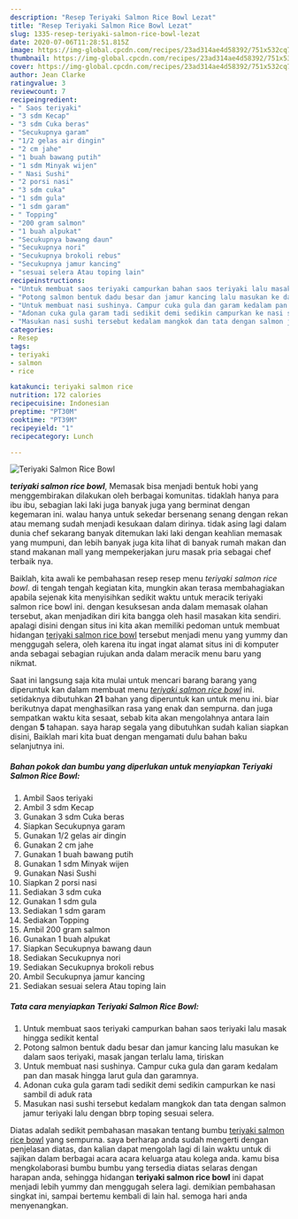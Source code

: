 ```yaml
---
description: "Resep Teriyaki Salmon Rice Bowl Lezat"
title: "Resep Teriyaki Salmon Rice Bowl Lezat"
slug: 1335-resep-teriyaki-salmon-rice-bowl-lezat
date: 2020-07-06T11:28:51.815Z
image: https://img-global.cpcdn.com/recipes/23ad314ae4d58392/751x532cq70/teriyaki-salmon-rice-bowl-foto-resep-utama.jpg
thumbnail: https://img-global.cpcdn.com/recipes/23ad314ae4d58392/751x532cq70/teriyaki-salmon-rice-bowl-foto-resep-utama.jpg
cover: https://img-global.cpcdn.com/recipes/23ad314ae4d58392/751x532cq70/teriyaki-salmon-rice-bowl-foto-resep-utama.jpg
author: Jean Clarke
ratingvalue: 3
reviewcount: 7
recipeingredient:
- " Saos teriyaki"
- "3 sdm Kecap"
- "3 sdm Cuka beras"
- "Secukupnya garam"
- "1/2 gelas air dingin"
- "2 cm jahe"
- "1 buah bawang putih"
- "1 sdm Minyak wijen"
- " Nasi Sushi"
- "2 porsi nasi"
- "3 sdm cuka"
- "1 sdm gula"
- "1 sdm garam"
- " Topping"
- "200 gram salmon"
- "1 buah alpukat"
- "Secukupnya bawang daun"
- "Secukupnya nori"
- "Secukupnya brokoli rebus"
- "Secukupnya jamur kancing"
- "sesuai selera Atau toping lain"
recipeinstructions:
- "Untuk membuat saos teriyaki campurkan bahan saos teriyaki lalu masak hingga sedikit kental"
- "Potong salmon bentuk dadu besar dan jamur kancing lalu masukan ke dalam saos teriyaki, masak jangan terlalu lama, tiriskan"
- "Untuk membuat nasi sushinya. Campur cuka gula dan garam kedalam pan dan masak hingga larut gula dan garamnya."
- "Adonan cuka gula garam tadi sedikit demi sedikin campurkan ke nasi sambil di aduk rata"
- "Masukan nasi sushi tersebut kedalam mangkok dan tata dengan salmon jamur teriyaki lalu dengan bbrp toping sesuai selera."
categories:
- Resep
tags:
- teriyaki
- salmon
- rice

katakunci: teriyaki salmon rice 
nutrition: 172 calories
recipecuisine: Indonesian
preptime: "PT30M"
cooktime: "PT39M"
recipeyield: "1"
recipecategory: Lunch

---
```



![Teriyaki Salmon Rice Bowl](https://img-global.cpcdn.com/recipes/23ad314ae4d58392/751x532cq70/teriyaki-salmon-rice-bowl-foto-resep-utama.jpg)

<b><i>teriyaki salmon rice bowl</i></b>, Memasak bisa menjadi bentuk hobi yang menggembirakan dilakukan oleh berbagai komunitas. tidaklah hanya para ibu ibu, sebagian laki laki juga banyak juga yang berminat dengan kegemaran ini. walau hanya untuk sekedar bersenang senang dengan rekan atau memang sudah menjadi kesukaan dalam dirinya. tidak asing lagi dalam dunia chef sekarang banyak ditemukan laki laki dengan keahlian memasak yang mumpuni, dan lebih banyak juga kita lihat di banyak rumah makan dan stand makanan mall yang mempekerjakan juru masak pria sebagai chef terbaik nya.



Baiklah, kita awali ke pembahasan resep resep menu <i>teriyaki salmon rice bowl</i>. di tengah tengah kegiatan kita, mungkin akan terasa membahagiakan apabila sejenak kita menyisihkan sedikit waktu untuk meracik teriyaki salmon rice bowl ini. dengan kesuksesan anda dalam memasak olahan tersebut, akan menjadikan diri kita bangga oleh hasil masakan kita sendiri. apalagi disini dengan situs ini kita akan memiliki pedoman untuk membuat hidangan <u>teriyaki salmon rice bowl</u> tersebut menjadi menu yang yummy dan menggugah selera, oleh karena itu ingat ingat alamat situs ini di komputer anda sebagai sebagian rujukan anda dalam meracik menu baru yang nikmat.


Saat ini langsung saja kita mulai untuk mencari barang barang yang diperuntuk kan dalam membuat menu <u><i>teriyaki salmon rice bowl</i></u> ini. setidaknya dibutuhkan <b>21</b> bahan yang diperuntuk kan untuk menu ini. biar berikutnya dapat menghasilkan rasa yang enak dan sempurna. dan juga sempatkan waktu kita sesaat, sebab kita akan mengolahnya antara lain dengan <b>5</b> tahapan. saya harap segala yang dibutuhkan sudah kalian siapkan disini, Baiklah mari kita buat dengan mengamati dulu bahan baku selanjutnya ini.

<!--inarticleads1-->

##### Bahan pokok dan bumbu yang diperlukan untuk menyiapkan Teriyaki Salmon Rice Bowl:

1. Ambil  Saos teriyaki
1. Ambil 3 sdm Kecap
1. Gunakan 3 sdm Cuka beras
1. Siapkan Secukupnya garam
1. Gunakan 1/2 gelas air dingin
1. Gunakan 2 cm jahe
1. Gunakan 1 buah bawang putih
1. Gunakan 1 sdm Minyak wijen
1. Gunakan  Nasi Sushi
1. Siapkan 2 porsi nasi
1. Sediakan 3 sdm cuka
1. Gunakan 1 sdm gula
1. Sediakan 1 sdm garam
1. Sediakan  Topping
1. Ambil 200 gram salmon
1. Gunakan 1 buah alpukat
1. Siapkan Secukupnya bawang daun
1. Sediakan Secukupnya nori
1. Sediakan Secukupnya brokoli rebus
1. Ambil Secukupnya jamur kancing
1. Sediakan sesuai selera Atau toping lain




<!--inarticleads2-->

##### Tata cara menyiapkan Teriyaki Salmon Rice Bowl:

1. Untuk membuat saos teriyaki campurkan bahan saos teriyaki lalu masak hingga sedikit kental
1. Potong salmon bentuk dadu besar dan jamur kancing lalu masukan ke dalam saos teriyaki, masak jangan terlalu lama, tiriskan
1. Untuk membuat nasi sushinya. Campur cuka gula dan garam kedalam pan dan masak hingga larut gula dan garamnya.
1. Adonan cuka gula garam tadi sedikit demi sedikin campurkan ke nasi sambil di aduk rata
1. Masukan nasi sushi tersebut kedalam mangkok dan tata dengan salmon jamur teriyaki lalu dengan bbrp toping sesuai selera.




Diatas adalah sedikit pembahasan masakan tentang bumbu <u>teriyaki salmon rice bowl</u> yang sempurna. saya berharap anda sudah mengerti dengan penjelasan diatas, dan kalian dapat mengolah lagi di lain waktu untuk di sajikan dalam berbagai acara acara keluarga atau kolega anda. kamu bisa mengkolaborasi bumbu bumbu yang tersedia diatas selaras dengan harapan anda, sehingga hidangan <b>teriyaki salmon rice bowl</b> ini dapat menjadi lebih yummy dan menggugah selera lagi. demikian pembahasan singkat ini, sampai bertemu kembali di lain hal. semoga hari anda menyenangkan.
